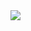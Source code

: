 <img src="https://capsule-render.vercel.app/api?type=Waving&height=200&color=auto&section=header&text=Welcome&fontAlignY=30&fontSize=70&desc=Jipsa's%20Git%20Page&descAlign=70" />

<!--
**10kor/10kor** is a ✨ _special_ ✨ repository because its `README.md` (this file) appears on your GitHub profile.

Here are some ideas to get you started:

- 🔭 I’m currently working on ...
- 🌱 I’m currently learning ...
- 👯 I’m looking to collaborate on ...
- 🤔 I’m looking for help with ...
- 💬 Ask me about ...
- 📫 How to reach me: ...
- 😄 Pronouns: ...
- ⚡ Fun fact: ...
-->

